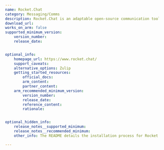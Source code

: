 ```yaml
---
name: Rocket.Chat
category: Messaging/Comms
description: Rocket.Chat is an adaptable open-source communication tool built for organizations that value strong data security. It offers a user-friendly interface and extensive customization options.
download_url:
works_on_arm: false
supported_minimum_version:
    version_number:
    release_date:


optional_info:
    homepage_url: https://www.rocket.chat/
    support_caveats:
    alternative_options: Zulip
    getting_started_resources:
        official_docs:
        arm_content:
        partner_content:
    arm_recommended_minimum_version:
        version_number:
        release_date:
        reference_content:
        rationale:


optional_hidden_info:
    release_notes__supported_minimum:
    release_notes__recommended_minimum:
    other_info: The README details the installation process for Rocket.Chat, listing prerequisites like Node.js, MongoDB, and Meteor. However, Meteor is not supported on ARM64 platforms due to ongoing issues, and alternative solutions have not worked. While the Rocket.Chat repository has an ARM64 [sub-repository](https://github.com/RocketChat/Rocket.Chat.Embedded.arm64), no releases are available yet.

---
```

